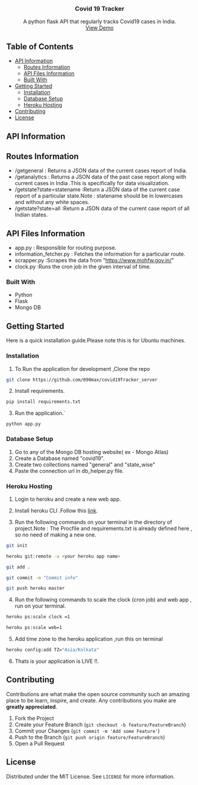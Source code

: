 

<!-- PROJECT LOGO -->
<br />
<p align="center">

  <h3 align="center">Covid 19 Tracker</h3>

  <p align="center">
   A python flask API that regularly tracks Covid19 cases in India. 
    <br />
    <a href="http://covidtracker19.herokuapp.com/">View Demo</a>
  </p>
</p>



<!-- TABLE OF CONTENTS -->
## Table of Contents

* [API Information](#api-information)
  * [Routes Information](#routes-information)
  * [API Files Information](#api-files-information)
  * [Built With](#built-with)
* [Getting Started](#getting-started)
  * [Installation](#installation)
  * [Database Setup](#database-setup)
  * [Heroku Hosting](#heroku-hosting)
* [Contributing](#contributing)
* [License](#license)




<!-- API Information -->
## API Information
## Routes Information

* /getgeneral : Returns a JSON data of the current cases report of India.
* /getanalytics : Returns a JSON data of the past case report along with current cases in India .This is specifically for data visualization.
* /getstate?state=statename :Return a JSON data of the current case report of a particular state.Note : statename should be in lowercases and without any white spaces.
* /getstate?state=all :Return a JSON data of the current case report of all Indian states.
  
## API Files Information

* app.py : Responsible for routing purpose.
* information_fetcher.py : Fetches the information for a particular route.
* scrapper.py :Scrapes the data from "https://www.mohfw.gov.in/"
* clock.py :Runs the cron job in the given interval of time.
  

### Built With
* Python
* Flask
* Mongo DB


<!-- GETTING STARTED -->
## Getting Started

Here is a quick installation guide.Please note this is for Ubuntu machines.

### Installation

1. To Run the application for development ,Clone the repo
```sh
git clone https://github.com/090max/covid19Tracker_server
```
2. Install requirements.
```sh
pip install requirements.txt
```
3. Run the application.`
```Py
python app.py
```
### Database Setup

1. Go to any of the Mongo DB hosting website( ex - Mongo Atlas)
2. Create a Database named "covid19".
3. Create two collections named "general" and "state_wise"
4. Paste the connection url in db_helper.py file.


### Heroku Hosting

1. Login to heroku and create a new web app. 

2. Install heroku CLI .Follow this <a href="https://devcenter.heroku.com/articles/heroku-cli">link</a>.

3. Run the following commands on your terminal in the directory of project.Note : The Procfile and requirements.txt is already defined here , so no need of making a new one.
```sh
git init
```
```sh
heroku git:remote -a <your heroku app name>
```
```sh
git add .
```
```sh
git commit -m "Commit info"
```

```sh
git push heroku master
```
4. Run the following commands to scale the clock (cron job) and web app , run on your terminal.
```sh
heroku ps:scale clock =1
```
```sh
heroku ps:scale web=1
```
5. Add time zone to the heroku application ,run this on terminal
```sh
heroku config:add TZ="Asia/Kolkata"
```
6. Thats is your application is LIVE !!.


<!-- CONTRIBUTING -->
## Contributing

Contributions are what make the open source community such an amazing place to be learn, inspire, and create. Any contributions you make are **greatly appreciated**.

1. Fork the Project
2. Create your Feature Branch (`git checkout -b feature/FeatureBranch`)
3. Commit your Changes (`git commit -m 'Add some Feature'`)
4. Push to the Branch (`git push origin feature/FeatureBranch`)
5. Open a Pull Request



<!-- LICENSE -->
## License

Distributed under the MIT License. See `LICENSE` for more information.


